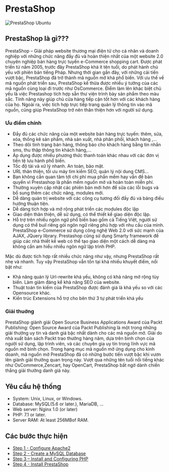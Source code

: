 # PrestaShop
![PrestaShop Ubuntu](https://github.com/letrungpham700/setup-prestashop/assets/53925226/2921a65b-127a-4082-bcf0-92acf3f53f69)
## PrestaShop là gì???
PrestaShop – Giải pháp website thương mại điện tử cho cá nhân và doanh nghiệp với những chức năng đầy đủ và hoàn thiện nhất của một website 2.0 chuyên nghiệp bán hàng trực tuyến e-Commerce shopping cart.
Được phát triển từ năm 2005, trước đây PrestaShop khá ít tên tuổi, do phát hành chủ yếu với phiên bản tiếng Pháp. Nhưng thời gian gần đây, với những cải tiến vượt bậc, PrestaShop đã trở thành mã nguồn mở khá phổ biến.
Với ưu thế về mã nguồn phát triển sau, PrestaShop kế thừa được nhiều ý tưởng của các mã nguồn cùng loại đi trước như OsCommerce. Điểm làm lên khác biệt chủ yếu là việc Prestashop tích hợp sẵn thư viện trình bày sản phẩm theo màu sắc. Tính năng này giúp chủ cửa hàng tiếp cận tốt hơn với các khách hàng của họ.
Ngoài ra, việc tích hợp trực tiếp trang quản lý thông tin vào mã nguồn, cũng giúp PrestaShop trở nên thân thiện hơn với người sử dụng.

### Ưu điểm chính
- Đầy đủ các chức năng của một website bán hàng trực tuyến: thêm, sửa, xóa, thống kê sản phẩm, nhà sản xuất, nhà phân phối, khách hàng ,…
- Theo dõi tình trạng bán hàng, thông báo cho khách hàng bằng tin nhắn sms, thu thập thông tin khách hàng,…
- Áp dụng được nhiều phương thức thanh toán khác nhau với các đơn vị tiền tệ lưu hành phổ biến.
- Tốc độ tải và xử lý nhanh. An toàn, bảo mật.
- URL thân thiện, tối ưu máy tìm kiếm SEO, quản lý nội dung CMS…
- Bạn không cần quan tâm tới chi phí mua phần mềm hay vấn đề bản quyền vì Prestashop là phần mềm nguồn mở và hoàn toàn miễn phí.
- Thường xuyên cập nhật các phiên bản mới hơn để sửa các lỗi bugs và bổ sung thêm các chức năng, modules mới.
- Dễ dàng quản trị website với các công cụ tương đối đầy đủ và bảng điều hướng thuận tiện.
- Dễ dàng tích hợp và mở rộng phát triển các modules độc lập
- Giao diện thân thiện, dễ sử dụng, có thể thiết kế giao diện độc lập.
- Hỗ trợ trên nhiều ngôn ngữ phổ biến bao gồm cả Tiếng Việt, người sử dụng có thể buil riêng gói ngôn ngữ riêng phù hợp với nhu cầu của mình. PrestaShop e-Commerce sử dụng công nghệ Web 2.0 với sức mạnh của AJAX, JQuery library. Prestashop cũng sử dụng Smarty framework để giúp các nhà thiết kế web có thể tạo giao diện một cách dễ dàng mà không cần am hiểu nhiều ngôn ngữ lập trình PHP.

Mặc dù được tích hợp rất nhiều chức năng như vậy, nhưng PrestaShop rất nhẹ và nhanh. Tuy vậy PrestaShop vẫn tồn tại khá nhiều khuyết điểm, nổi bật như:
- Khả năng quản lý Url-rewrite khá yếu, không có khả năng mở rộng tùy biến. Làm giảm đáng kể khả năng SEO của website.
- Thuật toán tìn kiếm của PrestaShop được đánh giá là khá yếu so với các Opensource khác.
- Kiến trúc Extensions hỗ trợ cho bên thứ 3 tự phát triển khá yếu

### Giải thuởng
PrestaShop giành giải Open Source Business Applications Award của Packt Publishing: Open Source Award của Packt Publishing là một trong những giải thưởng uy tín và danh giá bậc nhất dành cho các mã nguồn mở. Giải do nhà xuất bản sách Packt trao thưởng hàng năm, dựa trên bình chọn của người sử dụng, lập trình viên, và các chuyên gia uy tín trong lĩnh vực mã nguồn mở bình chọn.
Trong hạng mục mã nguồn mở ứng dụng cho kinh doanh, mã nguồn mở PrestaShop đã có những bước tiến vượt bậc khi vươn lên giành giải thưởng quan trọng này. Vượt qua những tên tuổi nổi tiếng khác như OsCommerce,Zencart, hay OpenCart, PrestaShop bất ngờ dành chiến thắng giải thưởng danh giá này.

## Yêu cầu hệ thống
- System: Unix, Linux, or Windows.
- Database: MySQL(5.6 or later.), MariaDB, ...
- Web server: Nginx 1.0 (or later)
- PHP: 7.1 or later.
- Server RAM: At least 256MBof RAM.

## Các bước thực hiện
- [Step 1 - Configure Apache2](https://github.com/letrungpham700/setup-prestashop/blob/main/docs/InstallApache.md)
- [Step 2 - Create a MySQL Database](https://github.com/letrungpham700/setup-prestashop/blob/main/docs/CreateDatabase.md)
- [Step 3 – Install and Configuring PHP](https://github.com/letrungpham700/setup-prestashop/blob/main/docs/InstallvsConfigPHP.md)
- [Step 4 - Install PrestaShop](https://github.com/letrungpham700/setup-prestashop/blob/main/docs/InstallPrestaShop.md)






